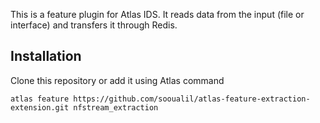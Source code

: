 This is a feature plugin for Atlas IDS.
It reads data from the input (file or interface) and transfers it through Redis.

Installation
------------

Clone this repository or add it using Atlas command

    atlas feature https://github.com/sooualil/atlas-feature-extraction-extension.git nfstream_extraction
